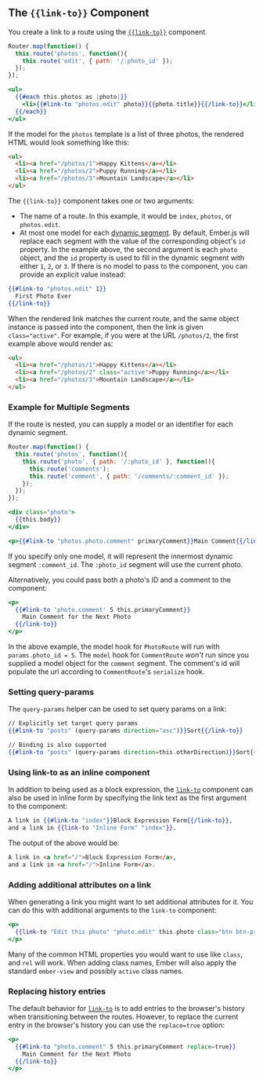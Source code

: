 ## The `{{link-to}}` Component

You create a link to a route using the
[`{{link-to}}`](https://www.emberjs.com/api/ember/release/classes/Ember.Templates.helpers/methods/get?anchor=link-to)
component.

```javascript {data-filename=app/router.js}
Router.map(function() {
  this.route('photos', function(){
    this.route('edit', { path: '/:photo_id' });
  });
});
```

```handlebars {data-filename=app/templates/photos.hbs}
<ul>
  {{#each this.photos as |photo|}}
    <li>{{#link-to "photos.edit" photo}}{{photo.title}}{{/link-to}}</li>
  {{/each}}
</ul>
```

If the model for the `photos` template is a list of three photos, the
rendered HTML would look something like this:

```html
<ul>
  <li><a href="/photos/1">Happy Kittens</a></li>
  <li><a href="/photos/2">Puppy Running</a></li>
  <li><a href="/photos/3">Mountain Landscape</a></li>
</ul>
```

The `{{link-to}}` component takes one or two arguments:

* The name of a route. In this example, it would be `index`, `photos`, or
  `photos.edit`.
* At most one model for each [dynamic segment](../../routing/defining-your-routes/#toc_dynamic-segments).
  By default, Ember.js will replace each segment with the value of the corresponding object's `id` property.
  In the example above, the second argument is each `photo` object, and the `id` property is used to fill in
  the dynamic segment with either `1`, `2`, or `3`. If there is no model to pass to the component, you can provide
  an explicit value instead:

```handlebars {data-filename=app/templates/photos.hbs}
{{#link-to "photos.edit" 1}}
  First Photo Ever
{{/link-to}}
```

When the rendered link matches the current route, and the same
object instance is passed into the component, then the link is given
`class="active"`. For example, if you were at the URL `/photos/2`,
the first example above would render as:

```html
<ul>
  <li><a href="/photos/1">Happy Kittens</a></li>
  <li><a href="/photos/2" class="active">Puppy Running</a></li>
  <li><a href="/photos/3">Mountain Landscape</a></li>
</ul>
```

### Example for Multiple Segments

If the route is nested, you can supply a model or an identifier for each dynamic
segment.

```javascript {data-filename=app/router.js}
Router.map(function() {
  this.route('photos', function(){
    this.route('photo', { path: '/:photo_id' }, function(){
      this.route('comments');
      this.route('comment', { path: '/comments/:comment_id' });
    });
  });
});
```

```handlebars {data-filename=app/templates/photo/index.hbs}
<div class="photo">
  {{this.body}}
</div>

<p>{{#link-to "photos.photo.comment" primaryComment}}Main Comment{{/link-to}}</p>
```

If you specify only one model, it will represent the innermost dynamic segment `:comment_id`.
The `:photo_id` segment will use the current photo.

Alternatively, you could pass both a photo's ID and a comment to the component:

```handlebars {data-filename=app/templates/photo/index.hbs}
<p>
  {{#link-to 'photo.comment' 5 this.primaryComment}}
    Main Comment for the Next Photo
  {{/link-to}}
</p>
```

In the above example, the model hook for `PhotoRoute` will run with `params.photo_id = 5`.  The `model` hook for
`CommentRoute` _won't_ run since you supplied a model object for the `comment` segment. The comment's id will
populate the url according to `CommentRoute`'s `serialize` hook.

### Setting query-params

The `query-params` helper can be used to set query params on a link:

```handlebars
// Explicitly set target query params
{{#link-to "posts" (query-params direction="asc")}}Sort{{/link-to}}

// Binding is also supported
{{#link-to "posts" (query-params direction=this.otherDirection)}}Sort{{/link-to}}
```

### Using link-to as an inline component

In addition to being used as a block expression, the
[`link-to`](https://www.emberjs.com/api/ember/release/classes/Ember.Templates.helpers/methods/get?anchor=link-to)
component can also be used in inline form by specifying the link text as the first
argument to the component:

```handlebars
A link in {{#link-to "index"}}Block Expression Form{{/link-to}},
and a link in {{link-to "Inline Form" "index"}}.
```

The output of the above would be:

```html
A link in <a href="/">Block Expression Form</a>,
and a link in <a href="/">Inline Form</a>.
```

### Adding additional attributes on a link

When generating a link you might want to set additional attributes for it. You can do this with additional
arguments to the `link-to` component:

```handlebars
<p>
  {{link-to "Edit this photo" "photo.edit" this.photo class="btn btn-primary"}}
</p>
```

Many of the common HTML properties you would want to use like `class`, and `rel` will work. When
adding class names, Ember will also apply the standard `ember-view` and possibly `active` class names.

### Replacing history entries

The default behavior for
[`link-to`](https://www.emberjs.com/api/ember/release/classes/Ember.Templates.helpers/methods/get?anchor=link-to)
is to add entries to the browser's history when transitioning between the
routes. However, to replace the current entry in the browser's history you
can use the `replace=true` option:

```handlebars
<p>
  {{#link-to "photo.comment" 5 this.primaryComment replace=true}}
    Main Comment for the Next Photo
  {{/link-to}}
</p>
```
